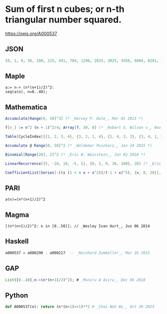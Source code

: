 # Sum of first n cubes; or n\-th triangular number squared\.
https://oeis.org/A000537
## JSON
```JSON
[0, 1, 9, 36, 100, 225, 441, 784, 1296, 2025, 3025, 4356, 6084, 8281, 11025, 14400, 18496, 23409, 29241, 36100, 44100, 53361, 64009, 76176, 90000, 105625, 123201, 142884, 164836, 189225, 216225, 246016, 278784, 314721, 354025, 396900, 443556, 494209, 549081]
```
## Maple
```Maple
a:= n-> (n*(n+1)/2)^2:
seq(a(n), n=0..40);
```
## Mathematica
```Mathematica
Accumulate[Range[0, 50]^3] (* _Harvey P. Dale_, Mar 01 2011 *)
```
```Mathematica
f[n_] := n^2 (n + 1)^2/4; Array[f, 39, 0] (* _Robert G. Wilson v_, Nov 16 2012 *)
```
```Mathematica
Table[CycleIndex[{{1, 2, 3, 4}, {3, 2, 1, 4}, {1, 4, 3, 2}, {3, 4, 1, 2}}, s] /. Table[s[i] -> n, {i, 1, 2}], {n, 0, 30}] (* _Geoffrey Critzer_, Jun 18 2014 *)
```
```Mathematica
Accumulate @ Range[0, 50]^2 (* _Waldemar Puszkarz_, Jan 24 2015 *)
```
```Mathematica
Binomial[Range[20], 2]^2 (* _Eric W. Weisstein_, Jan 02 2018 *)
```
```Mathematica
LinearRecurrence[{5, -10, 10, -5, 1}, {0, 1, 9, 36, 100}, 20] (* _Eric W. Weisstein_, Jan 02 2018 *)
```
```Mathematica
CoefficientList[Series[-((x (1 + 4 x + x^2))/(-1 + x)^5), {x, 0, 20}], x] (* _Eric W. Weisstein_, Jan 02 2018 *)
```
## PARI
```PARI
a(n)=(n*(n+1)/2)^2
```
## Magma
```Magma
[(n*(n+1)/2)^2: n in [0..50]]; // _Wesley Ivan Hurt_, Jun 06 2014
```
## Haskell
```Haskell
a000537 = a000290 . a000217  -- _Reinhard Zumkeller_, Mar 26 2015
```
## GAP
```GAP
List([0..40],n->(n*(n+1)/2)^2); # _Muniru A Asiru_, Dec 05 2018
```
## Python
```Python
def A000537(n): return (n*(n+1)>>1)**2 # _Chai Wah Wu_, Oct 20 2023
```
